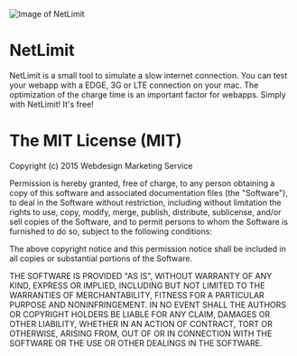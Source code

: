 
![Image of NetLimit](https://raw.githubusercontent.com/WMSchneider/NetLimit/master/img/netlimit.png)

# NetLimit
NetLimit is a small tool to simulate a slow internet connection. You can test your webapp with a EDGE, 3G or LTE connection on your mac. The optimization of the charge time is an important factor for webapps. Simply with NetLimit! It's free!

# The MIT License (MIT)

Copyright (c) 2015 Webdesign Marketing Service

Permission is hereby granted, free of charge, to any person obtaining a copy
of this software and associated documentation files (the "Software"), to deal
in the Software without restriction, including without limitation the rights
to use, copy, modify, merge, publish, distribute, sublicense, and/or sell
copies of the Software, and to permit persons to whom the Software is
furnished to do so, subject to the following conditions:

The above copyright notice and this permission notice shall be included in all
copies or substantial portions of the Software.

THE SOFTWARE IS PROVIDED "AS IS", WITHOUT WARRANTY OF ANY KIND, EXPRESS OR
IMPLIED, INCLUDING BUT NOT LIMITED TO THE WARRANTIES OF MERCHANTABILITY,
FITNESS FOR A PARTICULAR PURPOSE AND NONINFRINGEMENT. IN NO EVENT SHALL THE
AUTHORS OR COPYRIGHT HOLDERS BE LIABLE FOR ANY CLAIM, DAMAGES OR OTHER
LIABILITY, WHETHER IN AN ACTION OF CONTRACT, TORT OR OTHERWISE, ARISING FROM,
OUT OF OR IN CONNECTION WITH THE SOFTWARE OR THE USE OR OTHER DEALINGS IN THE
SOFTWARE.
